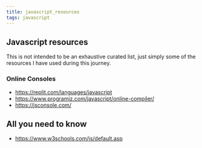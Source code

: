 ```yaml
---
title: javascript_resources
tags: javascript
---
```


## Javascript resources

This is not intended to be an exhaustive curated list, just simply some of the resources I have used during this journey.

### Online Consoles

- https://replit.com/languages/javascript
- https://www.programiz.com/javascript/online-compiler/
- https://jsconsole.com/

## All you need to know

- https://www.w3schools.com/js/default.asp